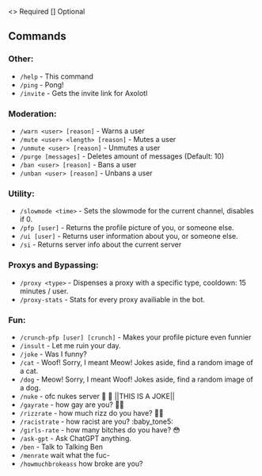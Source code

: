 <> Required
[] Optional
## Commands
### Other:
* `/help` - This command
* `/ping` - Pong!
* `/invite` - Gets the invite link for Axolotl
### Moderation:
* `/warn <user> [reason]` - Warns a user
* `/mute <user> <length> [reason]` - Mutes a user
* `/unmute <user> [reason]` - Unmutes a user
* `/purge [messages]` - Deletes amount of messages (Default: 10)
* `/ban <user> [reason]` - Bans a user
* `/unban <user> [reason]` - Unbans a user
### Utility:
* `/slowmode <time>` - Sets the slowmode for the current channel, disables if 0.
* `/pfp [user]` - Returns the profile picture of you, or someone else. 
* `/ui [user]` - Returns user information about you, or someone else.
* `/si` - Returns server info about the current server
### Proxys and Bypassing:
* `/proxy <type>` - Dispenses a proxy with a specific type, cooldown: 15 minutes / user.
* `/proxy-stats` - Stats for every proxy availiable in the bot.
### Fun:
* `/crunch-pfp [user] [crunch]` - Makes your profile picture even funnier
* `/insult` - Let me ruin your day.
* `/joke` - Was I funny?
* `/cat` - Woof! Sorry, I meant Meow! Jokes aside, find a random image of a cat.
* `/dog` - Meow! Sorry, I meant Woof! Jokes aside, find a random image of a dog.
* `/nuke` - ofc nukes server :cold_face: :cold_face:  ||THIS IS A JOKE||
* `/gayrate` - how gay are you?  :rainbow_flag: 
* `/rizzrate` - how much rizz do you have? :face_exhaling: 
* `/racistrate` - how racist are you? :baby_tone5:
* `/girls-rate` - how many bitches do you have? :flushed:
* `/ask-gpt` - Ask ChatGPT anything.
* `/ben` - Talk to Talking Ben
* `/menrate` wait what the fuc-
* `/howmuchbrokeass` how broke are you?